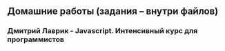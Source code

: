 ##  Домашние работы (задания – внутри файлов)
### Дмитрий Лаврик - Javascript. Интенсивный курс для программистов

